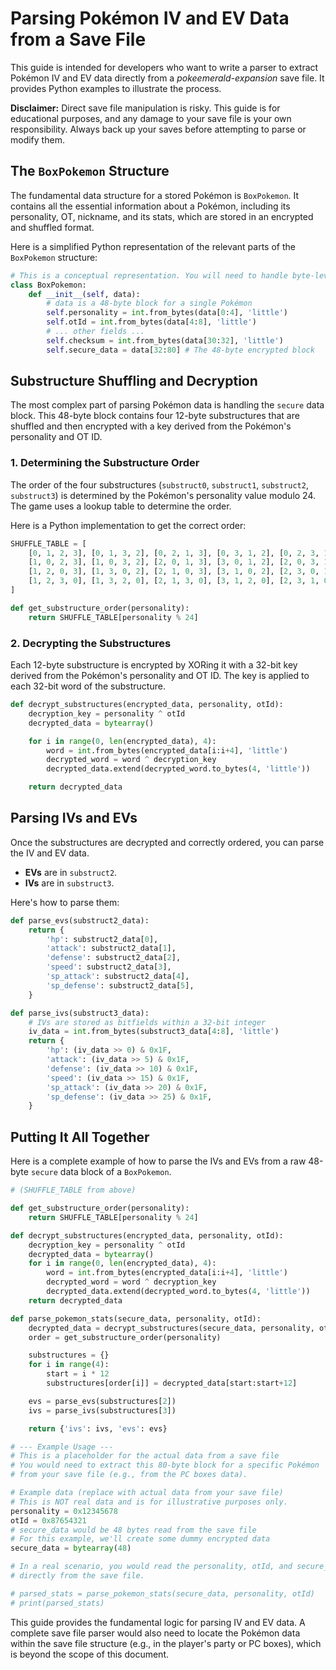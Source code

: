 # Parsing Pokémon IV and EV Data from a Save File

This guide is intended for developers who want to write a parser to extract Pokémon IV and EV data directly from a *pokeemerald-expansion* save file. It provides Python examples to illustrate the process.

**Disclaimer:** Direct save file manipulation is risky. This guide is for educational purposes, and any damage to your save file is your own responsibility. Always back up your saves before attempting to parse or modify them.

## The `BoxPokemon` Structure

The fundamental data structure for a stored Pokémon is `BoxPokemon`. It contains all the essential information about a Pokémon, including its personality, OT, nickname, and its stats, which are stored in an encrypted and shuffled format.

Here is a simplified Python representation of the relevant parts of the `BoxPokemon` structure:

```python
# This is a conceptual representation. You will need to handle byte-level parsing.
class BoxPokemon:
    def __init__(self, data):
        # data is a 48-byte block for a single Pokémon
        self.personality = int.from_bytes(data[0:4], 'little')
        self.otId = int.from_bytes(data[4:8], 'little')
        # ... other fields ...
        self.checksum = int.from_bytes(data[30:32], 'little')
        self.secure_data = data[32:80] # The 48-byte encrypted block
```

## Substructure Shuffling and Decryption

The most complex part of parsing Pokémon data is handling the `secure` data block. This 48-byte block contains four 12-byte substructures that are shuffled and then encrypted with a key derived from the Pokémon's personality and OT ID.

### 1. Determining the Substructure Order

The order of the four substructures (`substruct0`, `substruct1`, `substruct2`, `substruct3`) is determined by the Pokémon's personality value modulo 24. The game uses a lookup table to determine the order.

Here is a Python implementation to get the correct order:

```python
SHUFFLE_TABLE = [
    [0, 1, 2, 3], [0, 1, 3, 2], [0, 2, 1, 3], [0, 3, 1, 2], [0, 2, 3, 1], [0, 3, 2, 1],
    [1, 0, 2, 3], [1, 0, 3, 2], [2, 0, 1, 3], [3, 0, 1, 2], [2, 0, 3, 1], [3, 0, 2, 1],
    [1, 2, 0, 3], [1, 3, 0, 2], [2, 1, 0, 3], [3, 1, 0, 2], [2, 3, 0, 1], [3, 2, 0, 1],
    [1, 2, 3, 0], [1, 3, 2, 0], [2, 1, 3, 0], [3, 1, 2, 0], [2, 3, 1, 0], [3, 2, 1, 0],
]

def get_substructure_order(personality):
    return SHUFFLE_TABLE[personality % 24]
```

### 2. Decrypting the Substructures

Each 12-byte substructure is encrypted by XORing it with a 32-bit key derived from the Pokémon's personality and OT ID. The key is applied to each 32-bit word of the substructure.

```python
def decrypt_substructures(encrypted_data, personality, otId):
    decryption_key = personality ^ otId
    decrypted_data = bytearray()

    for i in range(0, len(encrypted_data), 4):
        word = int.from_bytes(encrypted_data[i:i+4], 'little')
        decrypted_word = word ^ decryption_key
        decrypted_data.extend(decrypted_word.to_bytes(4, 'little'))

    return decrypted_data
```

## Parsing IVs and EVs

Once the substructures are decrypted and correctly ordered, you can parse the IV and EV data.

*   **EVs** are in `substruct2`.
*   **IVs** are in `substruct3`.

Here's how to parse them:

```python
def parse_evs(substruct2_data):
    return {
        'hp': substruct2_data[0],
        'attack': substruct2_data[1],
        'defense': substruct2_data[2],
        'speed': substruct2_data[3],
        'sp_attack': substruct2_data[4],
        'sp_defense': substruct2_data[5],
    }

def parse_ivs(substruct3_data):
    # IVs are stored as bitfields within a 32-bit integer
    iv_data = int.from_bytes(substruct3_data[4:8], 'little')
    return {
        'hp': (iv_data >> 0) & 0x1F,
        'attack': (iv_data >> 5) & 0x1F,
        'defense': (iv_data >> 10) & 0x1F,
        'speed': (iv_data >> 15) & 0x1F,
        'sp_attack': (iv_data >> 20) & 0x1F,
        'sp_defense': (iv_data >> 25) & 0x1F,
    }
```

## Putting It All Together

Here is a complete example of how to parse the IVs and EVs from a raw 48-byte `secure` data block of a `BoxPokemon`.

```python
# (SHUFFLE_TABLE from above)

def get_substructure_order(personality):
    return SHUFFLE_TABLE[personality % 24]

def decrypt_substructures(encrypted_data, personality, otId):
    decryption_key = personality ^ otId
    decrypted_data = bytearray()
    for i in range(0, len(encrypted_data), 4):
        word = int.from_bytes(encrypted_data[i:i+4], 'little')
        decrypted_word = word ^ decryption_key
        decrypted_data.extend(decrypted_word.to_bytes(4, 'little'))
    return decrypted_data

def parse_pokemon_stats(secure_data, personality, otId):
    decrypted_data = decrypt_substructures(secure_data, personality, otId)
    order = get_substructure_order(personality)

    substructures = {}
    for i in range(4):
        start = i * 12
        substructures[order[i]] = decrypted_data[start:start+12]

    evs = parse_evs(substructures[2])
    ivs = parse_ivs(substructures[3])

    return {'ivs': ivs, 'evs': evs}

# --- Example Usage ---
# This is a placeholder for the actual data from a save file
# You would need to extract this 80-byte block for a specific Pokémon
# from your save file (e.g., from the PC boxes data).

# Example data (replace with actual data from your save file)
# This is NOT real data and is for illustrative purposes only.
personality = 0x12345678
otId = 0x87654321
# secure_data would be 48 bytes read from the save file
# For this example, we'll create some dummy encrypted data
secure_data = bytearray(48)

# In a real scenario, you would read the personality, otId, and secure_data
# directly from the save file.

# parsed_stats = parse_pokemon_stats(secure_data, personality, otId)
# print(parsed_stats)

```

This guide provides the fundamental logic for parsing IV and EV data. A complete save file parser would also need to locate the Pokémon data within the save file structure (e.g., in the player's party or PC boxes), which is beyond the scope of this document.
